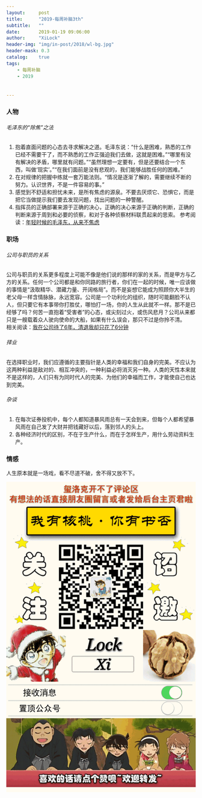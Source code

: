 ```yaml
---
layout:     post
title:      "2019-每周补脑3th"
subtitle:   ""
date:       2019-01-19 09:06:00
author:     "XiLock"
header-img: "img/in-post/2018/wl-bg.jpg"
header-mask: 0.3
catalog:    true
tags:
    - 每周补脑
    - 2019


---
```

 

### 人物
###### 毛泽东的“除焦”之法
1. 抱着直面问题的心态去寻求解决之道。毛泽东说：“什么是困难，熟悉的工作已经不需要干了，而不熟悉的工作正强迫我们去做，这就是困难。”“哪里有没有解决的矛盾，哪里就有问题。”“虽然理想一定要有，但是还要结合一个东西，叫做‘现实’。”“在我们面前是没有悲观的，我们能够战胜任何的困难。”
1. 在对规律的把握中练就一套万能法则。“情况是逐渐了解的，需要继续不断的努力。认识世界，不是一件容易的事。”
1. 感觉到不舒适和担忧未来，是所有焦虑的源泉。不要去厌烦它、恐惧它，而是把它当做提示我们要去发现问题，找出问题的一种警醒。
1. 指挥员的正确部署来源于正确的决心，正确的决心来源于正确的判断，正确的判断来源于周到和必要的侦察，和对于各种侦察材料联贯起来的思索。
参考阅读：[年轻时候的毛泽东，从来不焦虑](https://mp.weixin.qq.com/s?__biz=MzA5NzQ2MjMxMQ==&mid=2705045787&idx=1&sn=4469041f63a24900ae238c407d95b23e&chksm=b46f68538318e145bd71fe3732c9a8bd2530b3e346c756fe0a51683bb00153849da210b5231e&mpshare=1&scene=24&srcid=#rd)  

### 职场
###### 公司与职员的关系
公司与职员的关系更多程度上可能不像是他们说的那样的家的关系，而是甲方与乙方的关系。任何一个公司都是和你同路的旅行者，你们在一起的时候，唯一应该做的事情是“汲取精华、潜藏力量、开阔格局”。而不是妄想它能成为照顾你大半生的老父母一样含情脉脉，永远宽容。公司是一个功利化的组织，随时可能翻脸不认人，但只要它有本事带你打胜仗，哪怕打一场，你的人生从此就不一样。那不是已经够了吗？何苦一直抱着“受害者”的心态，或尖刻过火，或伤风悲月？公司从来都只是一艘载着众人驶向使命的大船，如果有什么误会，那只不过是你拎不清。  
相关阅读：[我在公司待了6年，清退我却只花了6分钟](http://mp.weixin.qq.com/s?__biz=MzA4NzgxMzQzMA==&mid=2654179972&idx=3&sn=c98e09be3b2e51a8945bebc738245674&chksm=8bf48eddbc8307cb3db624d4b295bd297805691b1462545e34a662fdfd9281136145321fdff6&mpshare=1&scene=24&srcid=#rd  )
###### 择业
在选择职业时，我们应遵循的主要指针是人类的幸福和我们自身的完美。不应认为这两种利益是敌对的、相互冲突的，一种利益必将消灭另一种。人类的天性本来就不是这样的，人们只有为同时代人的完美、为他们的幸福而工作，才能使自己也达到完美。  
###### 杂谈
1. 在每次证券投机中，每个人都知道暴风雨总有一天会到来，但每个人都希望暴风雨在自己发了大财并把钱藏好以后，落到邻人的头上。
1. 各种经济时代的区别，不在于生产什么，而在于怎样生产，用什么劳动资料生产。

### 情感
人生原本就是一场戏，看不尽道不破，舍不得又放不下。


![](/img/wc-tail.GIF)
